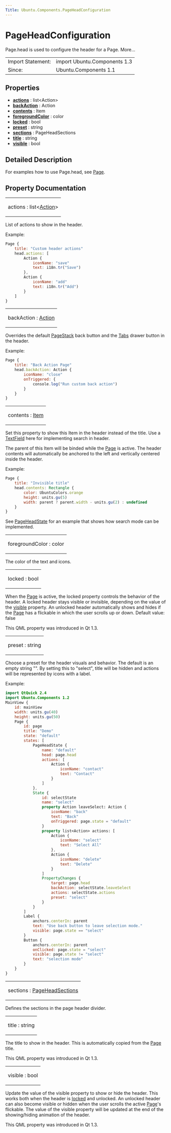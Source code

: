 ```yaml
---
Title: Ubuntu.Components.PageHeadConfiguration
---
```

        
PageHeadConfiguration
=====================

<span class="subtitle"></span>
Page.head is used to configure the header for a Page. More...

|                   |                              |
|-------------------|------------------------------|
| Import Statement: | import Ubuntu.Components 1.3 |
| Since:            | Ubuntu.Components 1.1        |

<span id="properties"></span>
Properties
----------

-   ****[actions](#actions-prop)**** : list&lt;Action&gt;
-   ****[backAction](#backAction-prop)**** : Action
-   ****[contents](#contents-prop)**** : Item
-   ****[foregroundColor](#foregroundColor-prop)**** : color
-   ****[locked](#locked-prop)**** : bool
-   ****[preset](#preset-prop)**** : string
-   ****[sections](#sections-prop)**** : PageHeadSections
-   ****[title](#title-prop)**** : string
-   ****[visible](#visible-prop)**** : bool

<span id="details"></span>
Detailed Description
--------------------

For examples how to use Page.head, see [Page](../Ubuntu.Components.Page.md).

Property Documentation
----------------------

<table>
<colgroup>
<col width="100%" />
</colgroup>
<tbody>
<tr class="odd">
<td><p><span id="actions-prop"></span><span class="name">actions</span> : <span class="type">list</span>&lt;<span class="type"><a href="Ubuntu.Components.Action.md">Action</a></span>&gt;</p></td>
</tr>
</tbody>
</table>

List of actions to show in the header.

Example:

``` qml
Page {
    title: "Custom header actions"
    head.actions: [
        Action {
            iconName: "save"
            text: i18n.tr("Save")
        },
        Action {
            iconName: "add"
            text: i18n.tr("Add")
        }
    ]
}
```

<table>
<colgroup>
<col width="100%" />
</colgroup>
<tbody>
<tr class="odd">
<td><p><span id="backAction-prop"></span><span class="name">backAction</span> : <span class="type"><a href="Ubuntu.Components.Action.md">Action</a></span></p></td>
</tr>
</tbody>
</table>

Overrides the default [PageStack](../Ubuntu.Components.PageStack.md) back button and the [Tabs](../Ubuntu.Components.Tabs.md) drawer button in the header.

Example:

``` qml
Page {
    title: "Back Action Page"
    head.backAction: Action {
        iconName: "close"
        onTriggered: {
            console.log("Run custom back action")
        }
    }
}
```

<table>
<colgroup>
<col width="100%" />
</colgroup>
<tbody>
<tr class="odd">
<td><p><span id="contents-prop"></span><span class="name">contents</span> : <span class="type"><a href="../sdk-14.10/QtQuick.Item.md">Item</a></span></p></td>
</tr>
</tbody>
</table>

Set this property to show this Item in the header instead of the title. Use a [TextField](../Ubuntu.Components.TextField.md) here for implementing search in header.

The parent of this Item will be binded while the [Page](../Ubuntu.Components.Page.md) is active. The header contents will automatically be anchored to the left and vertically centered inside the header.

Example:

``` qml
Page {
    title: "Invisible title"
    head.contents: Rectangle {
        color: UbuntuColors.orange
        height: units.gu(5)
        width: parent ? parent.width - units.gu(2) : undefined
    }
}
```

See [PageHeadState](../Ubuntu.Components.PageHeadState.md) for an example that shows how search mode can be implemented.

<table>
<colgroup>
<col width="100%" />
</colgroup>
<tbody>
<tr class="odd">
<td><p><span id="foregroundColor-prop"></span><span class="name">foregroundColor</span> : <span class="type">color</span></p></td>
</tr>
</tbody>
</table>

The color of the text and icons.

<table>
<colgroup>
<col width="100%" />
</colgroup>
<tbody>
<tr class="odd">
<td><p><span id="locked-prop"></span><span class="name">locked</span> : <span class="type">bool</span></p></td>
</tr>
</tbody>
</table>

When the [Page](../Ubuntu.Components.Page.md) is active, the locked property controls the behavior of the header. A locked header stays visible or invisible, depending on the value of the [visible](#visible-prop) property. An unlocked header automatically shows and hides if the [Page](../Ubuntu.Components.Page.md) has a flickable in which the user scrolls up or down. Default value: false

This QML property was introduced in Qt 1.3.

<table>
<colgroup>
<col width="100%" />
</colgroup>
<tbody>
<tr class="odd">
<td><p><span id="preset-prop"></span><span class="name">preset</span> : <span class="type">string</span></p></td>
</tr>
</tbody>
</table>

Choose a preset for the header visuals and behavior. The default is an empty string "". By setting this to "select", title will be hidden and actions will be represented by icons with a label.

Example:

``` qml
import QtQuick 2.4
import Ubuntu.Components 1.2
MainView {
    id: mainView
    width: units.gu(40)
    height: units.gu(50)
    Page {
        id: page
        title: "Demo"
        state: "default"
        states: [
            PageHeadState {
                name: "default"
                head: page.head
                actions: [
                    Action {
                        iconName: "contact"
                        text: "Contact"
                    }
                ]
            },
            State {
                id: selectState
                name: "select"
                property Action leaveSelect: Action {
                    iconName: "back"
                    text: "Back"
                    onTriggered: page.state = "default"
                }
                property list<Action> actions: [
                    Action {
                        iconName: "select"
                        text: "Select All"
                    },
                    Action {
                        iconName: "delete"
                        text: "Delete"
                    }
                ]
                PropertyChanges {
                    target: page.head
                    backAction: selectState.leaveSelect
                    actions: selectState.actions
                    preset: "select"
                }
            }
        ]
        Label {
            anchors.centerIn: parent
            text: "Use back button to leave selection mode."
            visible: page.state == "select"
        }
        Button {
            anchors.centerIn: parent
            onClicked: page.state = "select"
            visible: page.state != "select"
            text: "selection mode"
        }
    }
}
```

<table>
<colgroup>
<col width="100%" />
</colgroup>
<tbody>
<tr class="odd">
<td><p><span id="sections-prop"></span><span class="name">sections</span> : <span class="type"><a href="Ubuntu.Components.PageHeadSections.md">PageHeadSections</a></span></p></td>
</tr>
</tbody>
</table>

Defines the sections in the page header divider.

<table>
<colgroup>
<col width="100%" />
</colgroup>
<tbody>
<tr class="odd">
<td><p><span id="title-prop"></span><span class="name">title</span> : <span class="type">string</span></p></td>
</tr>
</tbody>
</table>

The title to show in the header. This is automatically copied from the [Page](../Ubuntu.Components.Page.md) title.

This QML property was introduced in Qt 1.3.

<table>
<colgroup>
<col width="100%" />
</colgroup>
<tbody>
<tr class="odd">
<td><p><span id="visible-prop"></span><span class="name">visible</span> : <span class="type">bool</span></p></td>
</tr>
</tbody>
</table>

Update the value of the visible property to show or hide the header. This works both when the header is [locked](#locked-prop) and unlocked. An unlocked header can also become visible or hidden when the user scrolls the active [Page](../Ubuntu.Components.Page.md)'s flickable. The value of the visible property will be updated at the end of the showing/hiding animation of the header.

This QML property was introduced in Qt 1.3.

